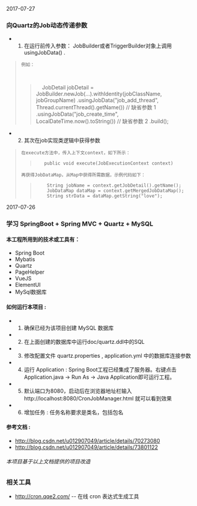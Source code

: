 2017-07-27
### 向Quartz的Job动态传递参数

* 1. 在运行前传入参数： JobBuilder或者TriggerBuilder对象上调用 usingJobData() .      
>
>     例如： 
>      
>>      JobDetail jobDetail = JobBuilder.newJob(...).withIdentity(jobClassName, jobGroupName)
>>                    .usingJobData("job_add_thread", Thread.currentThread().getName()) // 缺省参数 1
>>                    .usingJobData("job_create_time", LocalDateTime.now().toString()) // 缺省参数 2
>>                    .build();
>>
>


* 2. 其次在job实现类逻辑中获得参数
>     在execute方法中，传入上下文context，如下所示：
>      
>>        public void execute(JobExecutionContext context) 
>      
>     再获得JobDataMap，从Map中获得所需数据，示例代码如下：
>      
>>         String jobName = context.getJobDetail().getName();
>>         JobDataMap dataMap = context.getMergedJobDataMap();
>>         String strData = dataMap.getString("love");
>                  


2017-07-26

### 学习 SpringBoot + Spring MVC + Quartz + MySQL

#### 本工程所用到的技术或工具有：
* Spring Boot
* Mybatis
* Quartz
* PageHelper
* VueJS
* ElementUI
* MySql数据库


#### 如何运行本项目 :
* 1. 确保已经为该项目创建 MySQL 数据库
* 2. 在上面创建的数据库中运行doc/quartz.ddl中的SQL
* 3. 修改配置文件 quartz.properties , application.yml 中的数据库连接参数
* 4. 运行 Application : Spring Boot工程已经集成了服务器。右键点击 Application.java -> Run As -> Java Application即可运行工程。
* 5. 默认端口为8080，启动后在浏览器地址栏输入 http://localhost:8080/CronJobManager.html 就可以看到效果
* 6. 增加任务 : 任务名称要求是类名，包括包名


#### 参考文档 :
* http://blog.csdn.net/u012907049/article/details/70273080
* http://blog.csdn.net/u012907049/article/details/73801122

###### 本项目基于以上文档提供的项目改造

### 相关工具
* http://cron.qqe2.com/  -- 在线 cron 表达式生成工具


